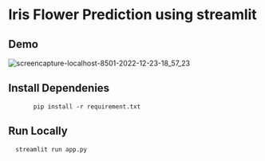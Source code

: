 # Iris Flower Prediction using streamlit

## Demo
![screencapture-localhost-8501-2022-12-23-18_57_23](https://user-images.githubusercontent.com/81603467/209343777-6e7c0d85-ca99-471a-8a81-3b4b8a45f2b1.png)



## Install Dependenies

```
	   pip install -r requirement.txt
```	
## Run Locally
```
  streamlit run app.py
```


